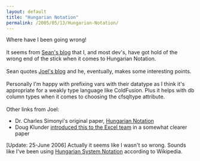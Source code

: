 ```yaml
---
layout: default
title: "Hungarian Notation"
permalink: /2005/05/13/Hungarian-Notation/
---
```


Where have I been going wrong! <br/><br/>It seems from <a href="http://www.corfield.org/blog/index.cfm?do=blog.entry&entry=D1CB9656-0284-4F53-209C8F9F6159FB8D" target="_blank">Sean's blog</a> that I, and most dev's, have got hold of the wrong end of the stick when it comes to Hungarian Notation.<br/><br/>Sean quotes <a href="http://www.joelonsoftware.com/articles/Wrong.html" target="_blank">Joel's blog</a> and he, eventually, makes some interesting points.<br/><br/>Personally I'm happy with prefixing vars with their datatype as I think it's appropriate for a weakly type language like ColdFusion. Plus it helps with db column types when it comes to choosing the cfsqltype attribute.<br/><br/>Other links from Joel:<br/><ul><li>Dr. Charles  Simonyi's original paper, <a href="http://msdn.microsoft.com/library/default.asp?url=/library/en-us/dnvs600/html/hunganotat.asp">Hungarian Notation</a></li><li>Doug Klunder <a href="http://www.byteshift.de/msg/hungarian-notation-doug-klunder">introduced this to the Excel team</a> in a somewhat clearer paper</li></ul>

[Update: 25-June 2006] Actually it seems like I wasn't so wrong. Sounds like I've been using <a href="http://en.wikipedia.org/wiki/Hungarian_notation" target="_blank">Hungarian System Notation</a> according to Wikipedia.